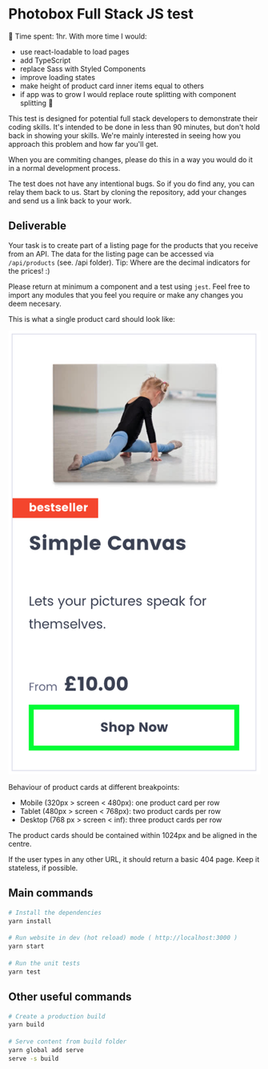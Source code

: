 # Photobox Full Stack JS test

🚨 Time spent: 1hr. With more time I would:
  * use react-loadable to load pages
  * add TypeScript
  * replace Sass with Styled Components
  * improve loading states
  * make height of product card inner items equal to others
  * if app was to grow I would replace route splitting with component splitting
🚨


This test is designed for potential full stack developers to demonstrate their coding skills. It's intended to be done in less than 90 minutes, but don't hold back in showing your skills. We're mainly interested in seeing how you approach this problem and how far you'll get.

When you are commiting changes, please do this in a way you would do it in a normal development process.

The test does not have any intentional bugs. So if you do find any, you can relay them back to us. Start by cloning the repository, add your changes and send us a link back to your work.

## Deliverable

Your task is to create part of a listing page for the products that you receive from an API. The data for the listing page can be accessed via `/api/products` (see. /api folder). Tip: Where are the decimal indicators for the prices! :)

Please return at minimum a component and a test using `jest`. Feel free to import any modules that you feel you require or make any changes you deem necesary.

This is what a single product card should look like:

![listing page product card example](/public/images/design.png)

Behaviour of product cards at different breakpoints:

- Mobile (320px > screen < 480px): one product card per row
- Tablet (480px > screen < 768px): two product cards per row
- Desktop (768 px > screen < inf): three product cards per row

The product cards should be contained within 1024px and be aligned in the centre.

If the user types in any other URL, it should return a basic 404 page. Keep it stateless, if possible.

## Main commands

```bash
# Install the dependencies
yarn install

# Run website in dev (hot reload) mode ( http://localhost:3000 )
yarn start

# Run the unit tests
yarn test
```

## Other useful commands

```bash
# Create a production build
yarn build

# Serve content from build folder
yarn global add serve
serve -s build
```
